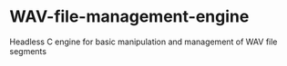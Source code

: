 # WAV-file-management-engine
Headless C engine for basic manipulation and management of WAV file segments
